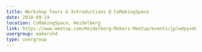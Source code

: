 ```yaml
---
title: Workshop Tours & Introductions @ CoMakingSpace
date: 2018-09-19
location: CoMakingSpace, Heidelberg
link: https://www.meetup.com/Heidelberg-Makers-Meetup/events/jplwdpyxmbzb/
usergroup: makershd
type: usergroup
---
```

